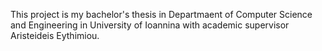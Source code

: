 This project is my bachelor's thesis in Departmaent of Computer Science and Engineering in University of Ioannina with academic supervisor Aristeideis Eythimiou. 
